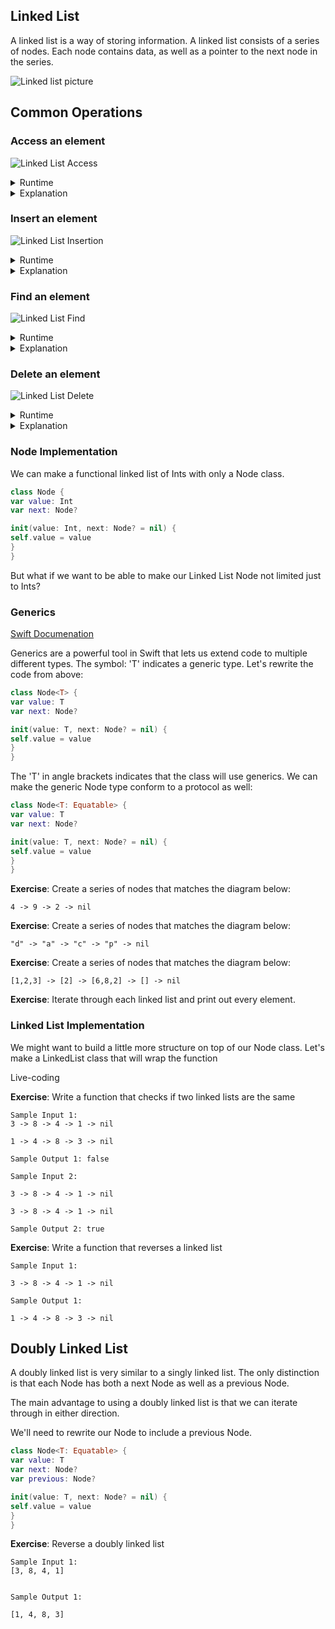 
## Linked List


A linked list is a way of storing information.  A linked list consists of a series of nodes.  Each node contains data, as well as a pointer to the next node in the series.

![Linked list picture](https://upload.wikimedia.org/wikipedia/commons/6/6d/Singly-linked-list.svg)


## Common Operations

### Access an element

![Linked List Access](https://upload.wikimedia.org/wikipedia/commons/6/6d/Singly-linked-list.svg)

<details>
<summary>Runtime</summary>
O(n)
</details>

<details>
<summary>Explanation</summary>
In order to access the node at index 2, we need to   visit every node before it.
</details>  

### Insert an element

![Linked List Insertion](https://upload.wikimedia.org/wikipedia/commons/thumb/4/4b/CPT-LinkedLists-addingnode.svg/474px-CPT-LinkedLists-addingnode.svg.png)


<details>
<summary>Runtime</summary>
O(1)
</details>


<details>
<summary>Explanation</summary>
We can insert a node in constant time by changing the   pointer of the previous node to point to the new   node.
</details>  


### Find an element

![Linked List Find](https://upload.wikimedia.org/wikipedia/commons/6/6d/Singly-linked-list.svg)

<details>
<summary>Runtime</summary>
O(n)
</details>


<details>
<summary>Explanation</summary>
In order to find an element, we have to look at each   node in the linked list.
</details>


### Delete an element

![Linked List Delete](https://modernpathshala.com/Images/singly-linked-list/Article/276195620161604035916Delete-Node-In-Linked-List.JPG)


<details>
<summary>Runtime</summary>
O(1)
</details>


<details>
<summary>Explanation</summary>
We need to change the pointer of a node to the node   after the node we want to delete.
</details>


### Node Implementation

We can make a functional linked list of Ints with only a Node class.

```swift
class Node {
var value: Int
var next: Node?

init(value: Int, next: Node? = nil) {
self.value = value
}
}
```

But what if we want to be able to make our Linked List Node not limited just to Ints?

### Generics

[Swift Documenation](https://developer.apple.com/library/content/documentation/Swift/Conceptual/Swift_Programming_Language/Generics.html)

Generics are a powerful tool in Swift that lets us extend code to multiple different types.  The symbol: 'T' indicates a generic type.  Let's rewrite the code from above:

```swift
class Node<T> {
var value: T
var next: Node?

init(value: T, next: Node? = nil) {
self.value = value
}
}
```

The 'T' in angle brackets indicates that the class will use generics.  We can make the generic Node type conform to a protocol as well:

```swift
class Node<T: Equatable> {
var value: T
var next: Node?

init(value: T, next: Node? = nil) {
self.value = value
}
}
```

**Exercise**:  Create a series of nodes that matches the diagram below:

```
4 -> 9 -> 2 -> nil
```

**Exercise**:  Create a series of nodes that matches the diagram below:

```
"d" -> "a" -> "c" -> "p" -> nil
```

**Exercise**:  Create a series of nodes that matches the diagram below:

```
[1,2,3] -> [2] -> [6,8,2] -> [] -> nil
```


**Exercise**: Iterate through each linked list and print out every element.


### Linked List Implementation

We might want to build a little more structure on top of our Node class.  Let's make a LinkedList class that will wrap the function

Live-coding

**Exercise**: Write a function that checks if two linked lists are the same

```
Sample Input 1:
3 -> 8 -> 4 -> 1 -> nil

1 -> 4 -> 8 -> 3 -> nil

Sample Output 1: false

Sample Input 2:

3 -> 8 -> 4 -> 1 -> nil

3 -> 8 -> 4 -> 1 -> nil

Sample Output 2: true
```

**Exercise**: Write a function that reverses a linked list

```
Sample Input 1:

3 -> 8 -> 4 -> 1 -> nil

Sample Output 1:

1 -> 4 -> 8 -> 3 -> nil
```

## Doubly Linked List

A doubly linked list is very similar to a singly linked list. The only distinction is that each Node has both a next Node as well as a previous Node.

The main advantage to using a doubly linked list is that we can iterate through in either direction.

We'll need to rewrite our Node to include a previous Node.

```swift
class Node<T: Equatable> {
var value: T
var next: Node?
var previous: Node?

init(value: T, next: Node? = nil) {
self.value = value
}
}
```

**Exercise**: Reverse a doubly linked list

```
Sample Input 1:
[3, 8, 4, 1]


Sample Output 1:

[1, 4, 8, 3]
```





